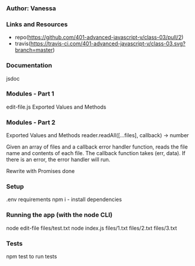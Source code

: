### Author: Vanessa
### Links and Resources

* repo(https://github.com/401-advanced-javascript-v/class-03/pull/2)
* travis(https://travis-ci.com/401-advanced-javascript-v/class-03.svg?branch=master)

### Documentation
jsdoc
### Modules - Part 1
edit-file.js
Exported Values and Methods

### Modules - Part 2
Exported Values and Methods
reader.readAll([...files], callback) -> number

Given an array of files and a callback error handler function, reads the file name and contents of each file. The callback function takes (err, data). If there is an error, the error handler will run.

Rewrite with Promises done

### Setup
.env requirements
npm i - install dependencies
### Running the app (with the node CLI)
node edit-file files/test.txt 
node index.js files/1.txt files/2.txt files/3.txt 
### Tests
npm test to run tests

